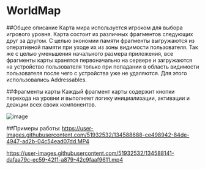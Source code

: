 # WorldMap

##Общее описание
Карта мира используется игроком для выбора игрового уровня.
Карта состоит из различных фрагментов следующих друг за другом. С целью экономии памяти фрагменты выгружаются из оперативной памяти при уходе их из зоны видимости пользователя.
Так же с целью уменьшения начального размера приложения, все фрагменты карты хранятся первоначально на сервере и загружаются на устройство пользователя только при попадании в область видимости пользователя после чего с устройства уже не удаляются. Для этого использовались Addressables.

##Фрагменты карты
Каждый фрагмент карты содержит кнопки перехода на уровни и выполняет логику инициализации, активации и деакции всех своих компонентов.

![image](https://user-images.githubusercontent.com/51932532/134591547-17414e95-27af-4d51-8956-c99dd43f32b1.png)


##Примеры работы:
https://user-images.githubusercontent.com/51932532/134588688-ce498942-84de-4947-ad2b-04c54ead07dd.MP4

https://user-images.githubusercontent.com/51932532/134588141-dafaa79c-ec59-42f1-a879-42c9faaf9611.mp4




